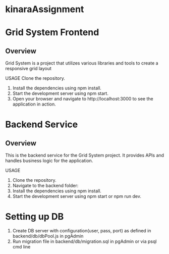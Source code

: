 # kinaraAssignment


# Grid System Frontend

## Overview

Grid System is a project that utilizes various libraries and tools to create a responsive grid layout

USAGE
Clone the repository.
1) Install the dependencies using npm install.
2) Start the development server using npm start.
3) Open your browser and navigate to http://localhost:3000 to see the application in action.


# Backend Service

## Overview
This is the backend service for the Grid System project. It provides APIs and handles business logic for the application.


USAGE

1) Clone the repository.
2) Navigate to the backend folder:
3) Install the dependencies using npm install.
4) Start the development server using npm start or npm run dev.

# Setting up DB

1) Create DB server with configuration(user, pass, port) as defined in backend/db/dbPool.js in pgAdmin
2) Run migration file in backend/db/migration.sql in pgAdmin or via psql cmd line

